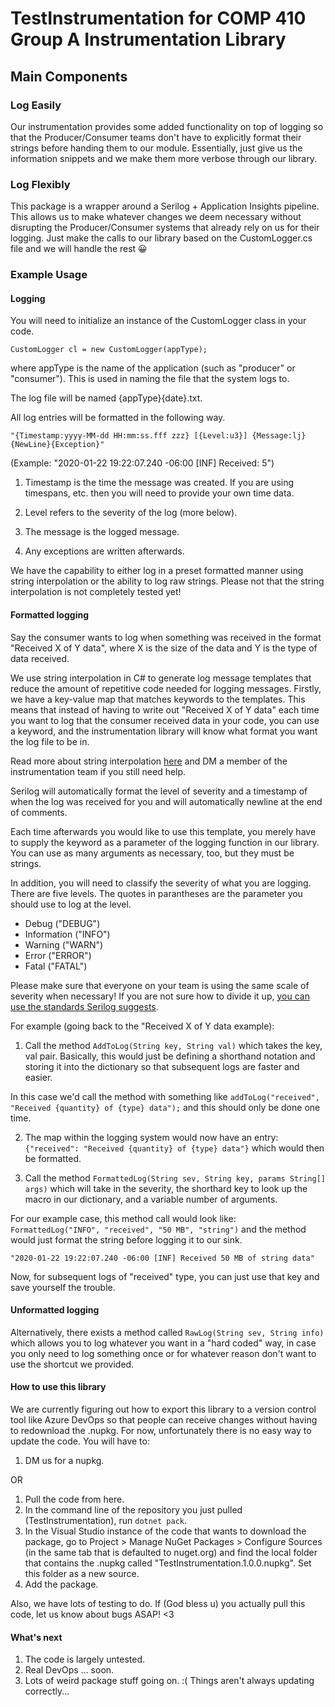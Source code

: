 # TestInstrumentation for COMP 410 Group A Instrumentation Library #


## Main Components

### Log Easily

Our instrumentation provides some added functionality on top of logging so that the Producer/Consumer teams don't have to explicitly format their strings before handing them to our module. Essentially, just give us the information snippets and we make them more verbose through our library.

### Log Flexibly

This package is a wrapper around a Serilog + Application Insights pipeline. This allows us to make whatever changes we deem necessary without disrupting the Producer/Consumer systems that already rely on us for their logging. Just make the calls to our library based on the CustomLogger.cs file and we will handle the rest 😀

### Example Usage

#### Logging

You will need to initialize an instance of the CustomLogger class in your code.

`CustomLogger cl = new CustomLogger(appType);`

where appType is the name of the application (such as "producer" or "consumer"). This is used in naming the file that the system logs to.

The log file will be named {appType}{date}.txt.

All log entries will be formatted in the following way.

`"{Timestamp:yyyy-MM-dd HH:mm:ss.fff zzz} [{Level:u3}] {Message:lj}{NewLine}{Exception}"`

(Example: "2020-01-22 19:22:07.240 -06:00 [INF] Received: 5")

1. Timestamp is the time the message was created. If you are using timespans, etc. then you will need to provide your own time data.

2. Level refers to the severity of the log (more below).

3. The message is the logged message.

4. Any exceptions are written afterwards.

We have the capability to either log in a preset formatted manner using string interpolation or the ability to log raw strings. Please not that the string interpolation is not completely tested yet!

#### Formatted logging
Say the consumer wants to log when something was received in the format "Received X of Y data", where X is the size of the data and Y is the type of data received.

We use string interpolation in C# to generate log message templates that reduce the amount of repetitive code needed for logging messages. Firstly, we have a key-value map that matches keywords to the templates. This means that instead of having to write out "Received X of Y data" each time you want to log that the consumer received data in your code, you can use a keyword, and the instrumentation library will know what format you want the log file to be in.

Read more about string interpolation [here](https://docs.microsoft.com/en-us/dotnet/csharp/language-reference/tokens/interpolated) and DM a member of the instrumentation team if you still need help. 

Serilog will automatically format the level of severity and a timestamp of when the log was received for you and will automatically newline at the end of comments.

Each time afterwards you would like to use this template, you merely have to supply the keyword as a parameter of the logging function in our library. You can use as many arguments as necessary, too, but they must be strings.

In addition, you will need to classify the severity of what you are logging. There are five levels. The quotes in parantheses are the parameter you should use to log at the level.

- Debug ("DEBUG")
- Information ("INFO")
- Warning ("WARN")
- Error ("ERROR")
- Fatal ("FATAL")

Please make sure that everyone on your team is using the same scale of severity when necessary! If you are not sure how to divide it up, [you can use the standards Serilog suggests](https://github.com/serilog/serilog/wiki/Configuration-Basics#minimum-level).

For example (going back to the "Received X of Y data example):

1. Call the method `AddToLog(String key, String val)` which takes the key, val pair. Basically, this would just be defining a shorthand notation and storing it into the dictionary so that subsequent logs are faster and easier.

In this case we'd call the method with something like `addToLog("received", "Received {quantity} of {type} data");` and this should only be done one time.

2. The map within the logging system would now have an entry:
   `{"received": "Received {quantity} of {type} data"}`
   which would then be formatted.
   
3. Call the method `FormattedLog(String sev, String key, params String[] args)` which will take in the severity, the shorthard key to look up the macro in our dictionary, and a variable number of arguments.

For our example case, this method call would look like: `FormattedLog("INFO", "received", "50 MB", "string")` and the method would just format the string before logging it to our sink.

`"2020-01-22 19:22:07.240 -06:00 [INF] Received 50 MB of string data"`

Now, for subsequent logs of "received" type, you can just use that key and save yourself the trouble.

#### Unformatted logging
Alternatively, there exists a method called `RawLog(String sev, String info)` which allows you to log whatever you want in a "hard coded" way, in case you only need to log something once or for whatever reason don't want to use the shortcut we provided.

#### How to use this library
We are currently figuring out how to export this library to a version control tool like Azure DevOps so that people can receive changes without having to redownload the .nupkg. For now, unfortunately there is no easy way to update the code. You will have to:

1. DM us for a nupkg.

OR

1. Pull the code from here.
2. In the command line of the repository you just pulled (TestInstrumentation), run `dotnet pack`.
3. In the Visual Studio instance of the code that wants to download the package, go to Project > Manage NuGet Packages > Configure Sources (in the same tab that is defaulted to nuget.org) and find the local folder that contains the .nupkg called "TestInstrumentation.1.0.0.nupkg". Set this folder as a new source.
4. Add the package.

Also, we have lots of testing to do. If (God bless u) you actually pull this code, let us know about bugs ASAP! <3

#### What's next
1. The code is largely untested.
2. Real DevOps ... soon.
3. Lots of weird package stuff going on. :( Things aren't always updating correctly...
